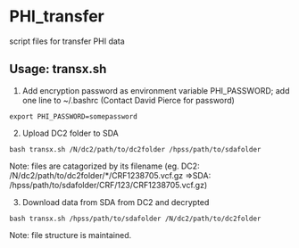 # PHI_transfer
script files for transfer PHI data
## Usage: transx.sh
1. Add encryption password as environment variable PHI_PASSWORD; add one line to ~/.bashrc (Contact David Pierce for password)
```
export PHI_PASSWORD=somepassword
```
2. Upload DC2 folder to SDA
```
bash transx.sh /N/dc2/path/to/dc2folder /hpss/path/to/sdafolder
```
Note: files are catagorized by its filename 
      (eg. 
         DC2:   /N/dc2/path/to/dc2folder/*/CRF1238705.vcf.gz
       =>SDA:   /hpss/path/to/sdafolder/CRF/123/CRF1238705.vcf.gz)

3. Download data from SDA from DC2 and decrypted
```
bash transx.sh /hpss/path/to/sdafolder /N/dc2/path/to/dc2folder
```
Note: file structure is maintained. 

